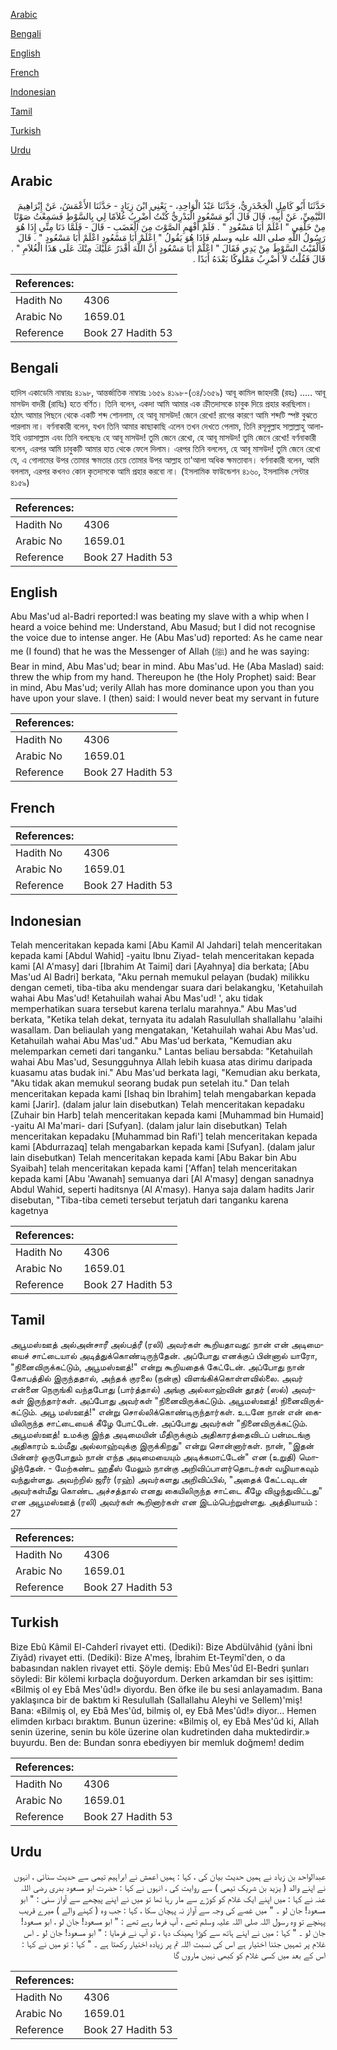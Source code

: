 [Arabic](#arabic)

[Bengali](#bengali)

[English](#english)

[French](#french)

[Indonesian](#indonesian)

[Tamil](#tamil)

[Turkish](#turkish)

[Urdu](#urdu)

## Arabic


<div dir="rtl" lang="ar" style={{fontSize:'larger',backgroundColor:'#f8f9fa',padding:20}}>
حَدَّثَنَا أَبُو كَامِلٍ الْجَحْدَرِيُّ، حَدَّثَنَا عَبْدُ الْوَاحِدِ، - يَعْنِي ابْنَ زِيَادٍ - حَدَّثَنَا الأَعْمَشُ، عَنْ إِبْرَاهِيمَ التَّيْمِيِّ، عَنْ أَبِيهِ، قَالَ قَالَ أَبُو مَسْعُودٍ الْبَدْرِيُّ كُنْتُ أَضْرِبُ غُلاَمًا لِي بِالسَّوْطِ فَسَمِعْتُ صَوْتًا مِنْ خَلْفِي ‏"‏ اعْلَمْ أَبَا مَسْعُودٍ ‏"‏ ‏.‏ فَلَمْ أَفْهَمِ الصَّوْتَ مِنَ الْغَضَبِ - قَالَ - فَلَمَّا دَنَا مِنِّي إِذَا هُوَ رَسُولُ اللَّهِ صلى الله عليه وسلم فَإِذَا هُوَ يَقُولُ ‏"‏ اعْلَمْ أَبَا مَسْعُودٍ اعْلَمْ أَبَا مَسْعُودٍ ‏"‏ ‏.‏ قَالَ فَأَلْقَيْتُ السَّوْطَ مِنْ يَدِي فَقَالَ ‏"‏ اعْلَمْ أَبَا مَسْعُودٍ أَنَّ اللَّهَ أَقْدَرُ عَلَيْكَ مِنْكَ عَلَى هَذَا الْغُلاَمِ ‏"‏ ‏.‏ قَالَ فَقُلْتُ لاَ أَضْرِبُ مَمْلُوكًا بَعْدَهُ أَبَدًا ‏.‏
</div>
<div style={{backgroundColor:'#f8f9fa',padding:20, marginBottom: 10}}><table> <thead> <tr> <th>References:</th> <th></th> </tr> </thead> <tbody><tr><td>Hadith No</td><td>4306</td></tr><tr><td>Arabic No</td><td>1659.01</td></tr><tr><td>Reference</td><td>Book 27 Hadith 53</td></tr></tbody></table></div>

## Bengali


<div dir="ltr" lang="bn" style={{fontSize:'larger',backgroundColor:'#f8f9fa',padding:20}}>
হাদিস একাডেমি নাম্বারঃ ৪১৯৮, আন্তর্জাতিক নাম্বারঃ ১৬৫৯ ৪১৯৮-(৩৪/১৬৫৯) আবূ কামিল জাহদারী (রহঃ) ..... আবূ মাসউদ বাদরী (রাযিঃ) হতে বর্ণিত। তিনি বলেন, একদা আমি আমার এক ক্রীতদাসকে চাবুক দিয়ে প্রহার করছিলাম। হঠাৎ আমার পিছনে থেকে একটি শব্দ শোনলাম, হে আবূ মাসউদ! জেনে রেখো! রাগের কারণে আমি শব্দটি স্পষ্ট বুঝতে পারলাম না। বর্ণনাকারী বলেন, যখন তিনি আমার কাছাকাছি এলেন তখন দেখতে পেলাম, তিনি রসূলুল্লাহ সাল্লাল্লাহু আলাইহি ওয়াসাল্লাম এবং তিনি বলছেনঃ হে আবূ মাসউদ! তুমি জেনে রেখো, হে আবূ মাসউদ! তুমি জেনে রেখো! বর্ণনাকারী বলেন, এরপর আমি চাবুকটি আমার হাত থেকে ফেলে দিলাম। এরপর তিনি বললেন, হে আবূ মাসউদ! তুমি জেনে রেখো যে, এ গোলামের উপর তোমার ক্ষমতার চেয়ে তোমার উপর আল্লাহ তা'আলা অধিক ক্ষমতাবান। বর্ণনাকারী বলেন, আমি বললাম, এরপর কখনও কোন কৃতদাসকে আমি প্রহার করবো না। (ইসলামিক ফাউন্ডেশন ৪১৬০, ইসলামিক সেন্টার ৪১৫৯)
</div>
<div style={{backgroundColor:'#f8f9fa',padding:20, marginBottom: 10}}><table> <thead> <tr> <th>References:</th> <th></th> </tr> </thead> <tbody><tr><td>Hadith No</td><td>4306</td></tr><tr><td>Arabic No</td><td>1659.01</td></tr><tr><td>Reference</td><td>Book 27 Hadith 53</td></tr></tbody></table></div>

## English


<div dir="ltr" lang="en" style={{fontSize:'larger',backgroundColor:'#f8f9fa',padding:20}}>
Abu Mas'ud al-Badri reported:I was beating my slave with a whip when I heard a voice behind me: Understand, Abu Masud; but I did not recognise the voice due to intense anger. He (Abu Mas'ud) reported: As he came near me (I found) that he was the Messenger of Allah (ﷺ) and he was saying: Bear in mind, Abu Mas'ud; bear in mind. Abu Mas'ud. He (Aba Maslad) said: threw the whip from my hand. Thereupon he (the Holy Prophet) said: Bear in mind, Abu Mas'ud; verily Allah has more dominance upon you than you have upon your slave. I (then) said: I would never beat my servant in future
</div>
<div style={{backgroundColor:'#f8f9fa',padding:20, marginBottom: 10}}><table> <thead> <tr> <th>References:</th> <th></th> </tr> </thead> <tbody><tr><td>Hadith No</td><td>4306</td></tr><tr><td>Arabic No</td><td>1659.01</td></tr><tr><td>Reference</td><td>Book 27 Hadith 53</td></tr></tbody></table></div>

## French


<div dir="ltr" lang="fr" style={{fontSize:'larger',backgroundColor:'#f8f9fa',padding:20}}>

</div>
<div style={{backgroundColor:'#f8f9fa',padding:20, marginBottom: 10}}><table> <thead> <tr> <th>References:</th> <th></th> </tr> </thead> <tbody><tr><td>Hadith No</td><td>4306</td></tr><tr><td>Arabic No</td><td>1659.01</td></tr><tr><td>Reference</td><td>Book 27 Hadith 53</td></tr></tbody></table></div>

## Indonesian


<div dir="ltr" lang="id" style={{fontSize:'larger',backgroundColor:'#f8f9fa',padding:20}}>
Telah menceritakan kepada kami [Abu Kamil Al Jahdari] telah menceritakan kepada kami [Abdul Wahid] -yaitu Ibnu Ziyad- telah menceritakan kepada kami [Al A'masy] dari [Ibrahim At Taimi] dari [Ayahnya] dia berkata; [Abu Mas'ud Al Badri] berkata, "Aku pernah memukul pelayan (budak) milikku dengan cemeti, tiba-tiba aku mendengar suara dari belakangku, 'Ketahuilah wahai Abu Mas'ud! Ketahuilah wahai Abu Mas'ud! ', aku tidak memperhatikan suara tersebut karena terlalu marahnya." Abu Mas'ud berkata, "Ketika telah dekat, ternyata itu adalah Rasulullah shallallahu 'alaihi wasallam. Dan beliaulah yang mengatakan, 'Ketahuilah wahai Abu Mas'ud. Ketahuilah wahai Abu Mas'ud." Abu Mas'ud berkata, "Kemudian aku melemparkan cemeti dari tanganku." Lantas beliau bersabda: "Ketahuilah wahai Abu Mas'ud, Sesungguhnya Allah lebih kuasa atas dirimu daripada kuasamu atas budak ini." Abu Mas'ud berkata lagi, "Kemudian aku berkata, "Aku tidak akan memukul seorang budak pun setelah itu." Dan telah menceritakan kepada kami [Ishaq bin Ibrahim] telah mengabarkan kepada kami [Jarir]. (dalam jalur lain disebutkan) Telah menceritakan kepadaku [Zuhair bin Harb] telah menceritakan kepada kami [Muhammad bin Humaid] -yaitu Al Ma'mari- dari [Sufyan]. (dalam jalur lain disebutkan) Telah menceritakan kepadaku [Muhammad bin Rafi'] telah menceritakan kepada kami [Abdurrazaq] telah mengabarkan kepada kami [Sufyan]. (dalam jalur lain disebutkan) Telah menceritakan kepada kami [Abu Bakar bin Abu Syaibah] telah menceritakan kepada kami ['Affan] telah menceritakan kepada kami [Abu 'Awanah] semuanya dari [Al A'masy] dengan sanadnya Abdul Wahid, seperti haditsnya (Al A'masy). Hanya saja dalam hadits Jarir disebutan, "Tiba-tiba cemeti tersebut terjatuh dari tanganku karena kagetnya
</div>
<div style={{backgroundColor:'#f8f9fa',padding:20, marginBottom: 10}}><table> <thead> <tr> <th>References:</th> <th></th> </tr> </thead> <tbody><tr><td>Hadith No</td><td>4306</td></tr><tr><td>Arabic No</td><td>1659.01</td></tr><tr><td>Reference</td><td>Book 27 Hadith 53</td></tr></tbody></table></div>

## Tamil


<div dir="ltr" lang="ta" style={{fontSize:'larger',backgroundColor:'#f8f9fa',padding:20}}>
அபூமஸ்ஊத் அல்அன்சாரீ அல்பத்ரீ (ரலி) அவர்கள் கூறியதாவது: நான் என் அடிமையைச் சாட்டையால் அடித்துக்கொண்டிருந்தேன். அப்போது எனக்குப் பின்னால் யாரோ, "நினைவிருக்கட்டும், அபூமஸ்ஊத்!" என்று கூறியதைக் கேட்டேன். அப்போது நான் கோபத்தில் இருந்ததால், அந்தக் குரலை (நன்கு) விளங்கிக்கொள்ளவில்லை. அவர் என்னை நெருங்கி வந்தபோது (பார்த்தால்) அங்கு அல்லாஹ்வின் தூதர் (ஸல்) அவர்கள் இருந்தார்கள். அப்போது அவர்கள் "நினைவிருக்கட்டும். அபூமஸ்ஊத்! நினைவிருக்கட்டும். அபூ மஸ்ஊத்!" என்று சொல்லிக்கொண்டிருந்தார்கள். உடனே நான் என் கையிலிருந்த சாட்டையைக் கீழே போட்டேன். அப்போது அவர்கள் "நினைவிருக்கட்டும். அபூமஸ்ஊத்! உமக்கு இந்த அடிமையின் மீதிருக்கும் அதிகாரத்தைவிடப் பன்மடங்கு அதிகாரம் உம்மீது அல்லாஹ்வுக்கு இருக்கிறது" என்று சொன்னார்கள். நான், "இதன் பின்னர் ஒருபோதும் நான் எந்த அடிமையையும் அடிக்கமாட்டேன்" என (உறுதி) மொழிந்தேன். - மேற்கண்ட ஹதீஸ் மேலும் நான்கு அறிவிப்பாளர்தொடர்கள் வழியாகவும் வந்துள்ளது. அவற்றில் ஜரீர் (ரஹ்) அவர்களது அறிவிப்பில், "அதைக் கேட்டவுடன் அவர்கள்மீது கொண்ட அச்சத்தால் எனது கையிலிருந்த சாட்டை கீழே விழுந்துவிட்டது" என அபூமஸ்ஊத் (ரலி) அவர்கள் கூறினார்கள் என இடம்பெற்றுள்ளது. அத்தியாயம் : 27
</div>
<div style={{backgroundColor:'#f8f9fa',padding:20, marginBottom: 10}}><table> <thead> <tr> <th>References:</th> <th></th> </tr> </thead> <tbody><tr><td>Hadith No</td><td>4306</td></tr><tr><td>Arabic No</td><td>1659.01</td></tr><tr><td>Reference</td><td>Book 27 Hadith 53</td></tr></tbody></table></div>

## Turkish


<div dir="ltr" lang="tr" style={{fontSize:'larger',backgroundColor:'#f8f9fa',padding:20}}>
Bize Ebû Kâmil El-Cahderî rivayet etti. (Dediki): Bize Abdülvâhid (yâni İbni Ziyâd) rivayet etti. (Dediki): Bize A'meş, İbrahim Et-Teymî'den, o da babasından naklen rivayet etti. Şöyle demiş: Ebû Mes'ûd El-Bedri şunları söyledi: Bir kölemi kırbaçla doğuyordum. Derken arkamdan bir ses işittim: «Bilmiş ol ey Ebâ Mes'ûd!» diyordu. Ben öfke ile bu sesi anlayamadım. Bana yaklaşınca bir de baktım ki Resulullah (Sallallahu Aleyhi ve Sellem)'miş! Bana: «Bilmiş ol, ey Ebâ Mes'ûd, bilmiş ol, ey Ebâ Mes'ûd!» diyor... Hemen elimden kırbacı bıraktım. Bunun üzerine: «Bilmiş ol, ey Ebâ Mes'ûd ki, Allah senin üzerine, senin bu köle üzerine olan kudretinden daha muktedirdir.» buyurdu. Ben de: Bundan sonra ebediyyen bir memluk doğmem! dedim
</div>
<div style={{backgroundColor:'#f8f9fa',padding:20, marginBottom: 10}}><table> <thead> <tr> <th>References:</th> <th></th> </tr> </thead> <tbody><tr><td>Hadith No</td><td>4306</td></tr><tr><td>Arabic No</td><td>1659.01</td></tr><tr><td>Reference</td><td>Book 27 Hadith 53</td></tr></tbody></table></div>

## Urdu


<div dir="rtl" lang="ur" style={{fontSize:'larger',backgroundColor:'#f8f9fa',padding:20}}>
عبدالواحد بن زیاد نے ہمیں حدیث بیان کی ، کہا : ہمیں اعمش نے ابراہیم تیمی سے حدیث سنائی ، انہوں نے اپنے والد ( یزید بن شریک تیمی ) سے روایت کی ، انہوں نے کہا : حضرت ابو مسعود بدری رضی اللہ عنہ نے کہا : میں اپنے ایک غلام کو کوڑے سے مار رہا تھا تو میں نے اپنے پیچھے سے آواز سنی : " ابو مسعود! جان لو ۔ " میں غصے کی وجہ سے آواز نہ پہچان سکا ، کہا : جب وہ ( کہنے والے ) میرے قریب پہنچے تو وہ رسول اللہ صلی اللہ علیہ وسلم تھے ، آپ فرما رہے تھے : " ابو مسعود! جان لو ، ابو مسعود! جان لو ۔ " کہا : میں نے اپنے ہاتھ سے کوڑا پھینک دیا ، تو آپ نے فرمایا : " ابو مسعود! جان لو ۔ اس غلام پر تمہیں جتنا اختیار ہے اس کی نسبت اللہ تم پر زیادہ اختیار رکھتا ہے ۔ " کہا : تو میں نے کہا : اس کے بعد میں کسی غلام کو کبھی نہیں ماروں گا
</div>
<div style={{backgroundColor:'#f8f9fa',padding:20, marginBottom: 10}}><table> <thead> <tr> <th>References:</th> <th></th> </tr> </thead> <tbody><tr><td>Hadith No</td><td>4306</td></tr><tr><td>Arabic No</td><td>1659.01</td></tr><tr><td>Reference</td><td>Book 27 Hadith 53</td></tr></tbody></table></div>